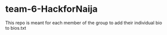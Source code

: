 # team-6-HackforNaija
This repo is meant for each member of the group to add their individual bio to bios.txt
